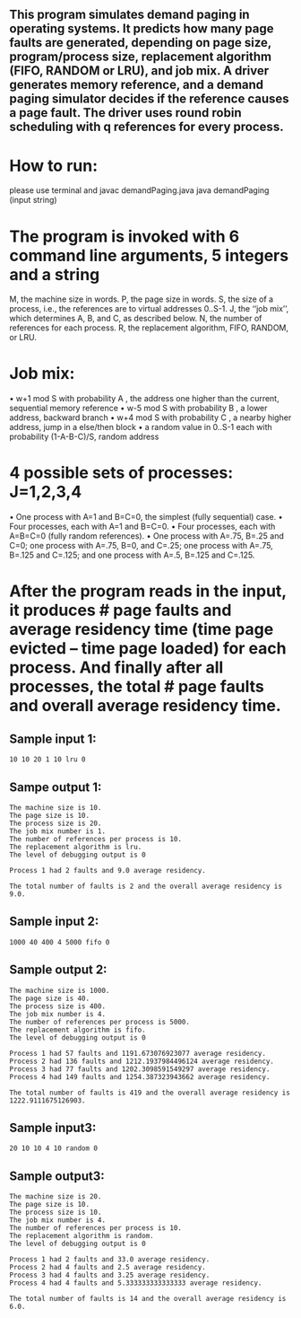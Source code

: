 ##  This program simulates demand paging in operating systems. It predicts how many page faults are generated, depending on page size, program/process size, replacement algorithm (FIFO, RANDOM or LRU), and job mix. A driver generates memory reference, and a demand paging simulator decides if the reference causes a page fault. The driver uses round robin scheduling with q references for every process. 

# How to run:
please use terminal and 
javac demandPaging.java
java demandPaging (input string)

# The program is invoked with 6 command line arguments, 5 integers and a string

M, the machine size in words. 
P, the page size in words. 
S, the size of a process, i.e., the references are to virtual addresses 0..S-1. 
J, the ‘‘job mix’’, which determines A, B, and C, as described below. 
N, the number of references for each process. 
R, the replacement algorithm, FIFO, RANDOM, or LRU.

# Job mix:
• w+1 mod S with probability A  , the address one higher than the current, sequential memory reference
• w-5 mod S with probability B , a lower address, backward branch
• w+4 mod S with probability C , a nearby higher address, jump in a else/then block
• a random value in 0..S-1 each with probability (1-A-B-C)/S, random address

# 4 possible sets of processes: J=1,2,3,4
•	One process with A=1 and B=C=0, the simplest (fully sequential) case.
•	Four processes, each with A=1 and B=C=0.
•	Four processes, each with A=B=C=0 (fully random references).
•	One process with A=.75, B=.25 and C=0; one process with A=.75, B=0, and C=.25; one process with A=.75, B=.125 and C=.125; and one process with A=.5, B=.125 and C=.125.

# After the program reads in the input, it produces # page faults and average residency time (time page evicted – time page loaded) for each process. And finally after all processes, the total # page faults and overall average residency time. 


## Sample input 1:
    10 10 20 1 10 lru 0
## Sampe output 1:
    The machine size is 10.
    The page size is 10.
    The process size is 20.
    The job mix number is 1.
    The number of references per process is 10.
    The replacement algorithm is lru.
    The level of debugging output is 0

    Process 1 had 2 faults and 9.0 average residency.

    The total number of faults is 2 and the overall average residency is 9.0.

## Sample input 2:
    1000 40 400 4 5000 fifo 0

## Sample output 2:
    The machine size is 1000.
    The page size is 40.
    The process size is 400.
    The job mix number is 4.
    The number of references per process is 5000.
    The replacement algorithm is fifo.
    The level of debugging output is 0

    Process 1 had 57 faults and 1191.673076923077 average residency.
    Process 2 had 136 faults and 1212.1937984496124 average residency.
    Process 3 had 77 faults and 1202.3098591549297 average residency.
    Process 4 had 149 faults and 1254.387323943662 average residency.

    The total number of faults is 419 and the overall average residency is 1222.9111675126903.

## Sample input3:

    20 10 10 4 10 random 0


## Sample output3:
    The machine size is 20.
    The page size is 10.
    The process size is 10.
    The job mix number is 4.
    The number of references per process is 10.
    The replacement algorithm is random.
    The level of debugging output is 0

    Process 1 had 2 faults and 33.0 average residency.
    Process 2 had 4 faults and 2.5 average residency.
    Process 3 had 4 faults and 3.25 average residency.
    Process 4 had 4 faults and 5.333333333333333 average residency.

    The total number of faults is 14 and the overall average residency is 6.0.


